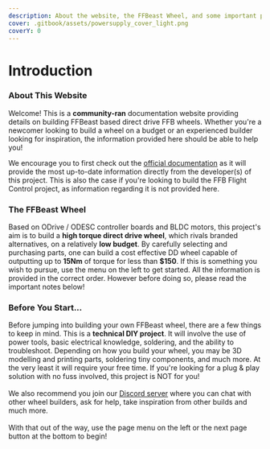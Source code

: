 ```yaml
---
description: About the website, the FFBeast Wheel, and some important points to note.
cover: .gitbook/assets/powersupply_cover_light.png
coverY: 0
---
```


# Introduction

### About This Website

Welcome! This is a **community-ran** documentation website providing details on building FFBeast based direct drive FFB wheels. Whether you're a newcomer looking to build a wheel on a budget or an experienced builder looking for inspiration, the information provided here should be able to help you!

We encourage you to first check out the [official documentation](https://ffbeast.github.io/) as it will provide the most up-to-date information directly from the developer(s) of this project. This is also the case if you're looking to build the FFB Flight Control project, as information regarding it is not provided here.

### The FFBeast Wheel

Based on ODrive / ODESC controller boards and BLDC motors, this project's aim is to build a **high torque direct drive wheel**, which rivals branded alternatives, on a relatively **low budget**. By carefully selecting and purchasing parts, one can build a cost effective DD wheel capable of outputting up to **15Nm** of torque for less than **$150**. If this is something you wish to pursue, use the menu on the left to get started. All the information is provided in the correct order. However before doing so, please read the important notes below!

### Before You Start...

Before jumping into building your own FFBeast wheel, there are a few things to keep in mind. This is a **technical DIY project**. It will involve the use of power tools, basic electrical knowledge, soldering, and the ability to troubleshoot. Depending on how you build your wheel, you may be 3D modelling and printing parts, soldering tiny components, and much more. At the very least it will require your free time. If you're looking for a plug & play solution with no fuss involved, this project is NOT for you!\
\
We also recommend you join our [Discord server](https://discord.gg/Gt6rnvrZKu) where you can chat with other wheel builders, ask for help, take inspiration from other builds and much more.\
\
With that out of the way, use the page menu on the left or the next page button at the bottom to begin!
